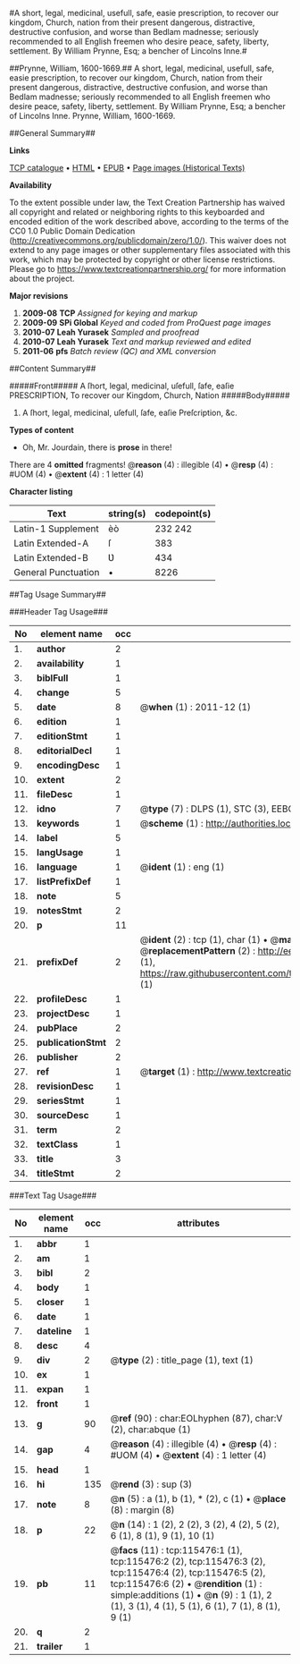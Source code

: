 #A short, legal, medicinal, usefull, safe, easie prescription, to recover our kingdom, Church, nation from their present dangerous, distractive, destructive confusion, and worse than Bedlam madnesse; seriously recommended to all English freemen who desire peace, safety, liberty, settlement. By William Prynne, Esq; a bencher of Lincolns Inne.#

##Prynne, William, 1600-1669.##
A short, legal, medicinal, usefull, safe, easie prescription, to recover our kingdom, Church, nation from their present dangerous, distractive, destructive confusion, and worse than Bedlam madnesse; seriously recommended to all English freemen who desire peace, safety, liberty, settlement. By William Prynne, Esq; a bencher of Lincolns Inne.
Prynne, William, 1600-1669.

##General Summary##

**Links**

[TCP catalogue](http://www.ota.ox.ac.uk/tcp/)  • 
[HTML](http://tei.it.ox.ac.uk/tcp/Texts-HTML/free/A91/A91277.html)  • 
[EPUB](http://tei.it.ox.ac.uk/tcp/Texts-EPUB/free/A91/A91277.epub) • 
[Page images (Historical Texts)](https://historicaltexts.jisc.ac.uk/eebo-99863285e)

**Availability**

To the extent possible under law, the Text Creation Partnership has waived all copyright and related or neighboring rights to this keyboarded and encoded edition of the work described above, according to the terms of the CC0 1.0 Public Domain Dedication (http://creativecommons.org/publicdomain/zero/1.0/). This waiver does not extend to any page images or other supplementary files associated with this work, which may be protected by copyright or other license restrictions. Please go to https://www.textcreationpartnership.org/ for more information about the project.

**Major revisions**

1. __2009-08__ __TCP__ *Assigned for keying and markup*
1. __2009-09__ __SPi Global__ *Keyed and coded from ProQuest page images*
1. __2010-07__ __Leah Yurasek__ *Sampled and proofread*
1. __2010-07__ __Leah Yurasek__ *Text and markup reviewed and edited*
1. __2011-06__ __pfs__ *Batch review (QC) and XML conversion*

##Content Summary##

#####Front#####
A ſhort, legal, medicinal, uſefull, ſafe, eaſie PRESCRIPTION, To recover our Kingdom, Church, Nation
#####Body#####

1. A ſhort, legal, medicinal, uſefull, ſafe, eaſie Preſcription, &c.

**Types of content**

  * Oh, Mr. Jourdain, there is **prose** in there!

There are 4 **omitted** fragments! 
 @__reason__ (4) : illegible (4)  •  @__resp__ (4) : #UOM (4)  •  @__extent__ (4) : 1 letter (4)

**Character listing**


|Text|string(s)|codepoint(s)|
|---|---|---|
|Latin-1 Supplement|èò|232 242|
|Latin Extended-A|ſ|383|
|Latin Extended-B|Ʋ|434|
|General Punctuation|•|8226|

##Tag Usage Summary##

###Header Tag Usage###

|No|element name|occ|attributes|
|---|---|---|---|
|1.|__author__|2||
|2.|__availability__|1||
|3.|__biblFull__|1||
|4.|__change__|5||
|5.|__date__|8| @__when__ (1) : 2011-12 (1)|
|6.|__edition__|1||
|7.|__editionStmt__|1||
|8.|__editorialDecl__|1||
|9.|__encodingDesc__|1||
|10.|__extent__|2||
|11.|__fileDesc__|1||
|12.|__idno__|7| @__type__ (7) : DLPS (1), STC (3), EEBO-CITATION (1), PROQUEST (1), VID (1)|
|13.|__keywords__|1| @__scheme__ (1) : http://authorities.loc.gov/ (1)|
|14.|__label__|5||
|15.|__langUsage__|1||
|16.|__language__|1| @__ident__ (1) : eng (1)|
|17.|__listPrefixDef__|1||
|18.|__note__|5||
|19.|__notesStmt__|2||
|20.|__p__|11||
|21.|__prefixDef__|2| @__ident__ (2) : tcp (1), char (1)  •  @__matchPattern__ (2) : ([0-9\-]+):([0-9IVX]+) (1), (.+) (1)  •  @__replacementPattern__ (2) : http://eebo.chadwyck.com/downloadtiff?vid=$1&page=$2 (1), https://raw.githubusercontent.com/textcreationpartnership/Texts/master/tcpchars.xml#$1 (1)|
|22.|__profileDesc__|1||
|23.|__projectDesc__|1||
|24.|__pubPlace__|2||
|25.|__publicationStmt__|2||
|26.|__publisher__|2||
|27.|__ref__|1| @__target__ (1) : http://www.textcreationpartnership.org/docs/. (1)|
|28.|__revisionDesc__|1||
|29.|__seriesStmt__|1||
|30.|__sourceDesc__|1||
|31.|__term__|2||
|32.|__textClass__|1||
|33.|__title__|3||
|34.|__titleStmt__|2||


###Text Tag Usage###

|No|element name|occ|attributes|
|---|---|---|---|
|1.|__abbr__|1||
|2.|__am__|1||
|3.|__bibl__|2||
|4.|__body__|1||
|5.|__closer__|1||
|6.|__date__|1||
|7.|__dateline__|1||
|8.|__desc__|4||
|9.|__div__|2| @__type__ (2) : title_page (1), text (1)|
|10.|__ex__|1||
|11.|__expan__|1||
|12.|__front__|1||
|13.|__g__|90| @__ref__ (90) : char:EOLhyphen (87), char:V (2), char:abque (1)|
|14.|__gap__|4| @__reason__ (4) : illegible (4)  •  @__resp__ (4) : #UOM (4)  •  @__extent__ (4) : 1 letter (4)|
|15.|__head__|1||
|16.|__hi__|135| @__rend__ (3) : sup (3)|
|17.|__note__|8| @__n__ (5) : a (1), b (1), * (2), c (1)  •  @__place__ (8) : margin (8)|
|18.|__p__|22| @__n__ (14) : 1 (2), 2 (2), 3 (2), 4 (2), 5 (2), 6 (1), 8 (1), 9 (1), 10 (1)|
|19.|__pb__|11| @__facs__ (11) : tcp:115476:1 (1), tcp:115476:2 (2), tcp:115476:3 (2), tcp:115476:4 (2), tcp:115476:5 (2), tcp:115476:6 (2)  •  @__rendition__ (1) : simple:additions (1)  •  @__n__ (9) : 1 (1), 2 (1), 3 (1), 4 (1), 5 (1), 6 (1), 7 (1), 8 (1), 9 (1)|
|20.|__q__|2||
|21.|__trailer__|1||
